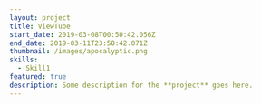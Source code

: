 ```yaml
---
layout: project
title: ViewTube
start_date: 2019-03-08T00:50:42.056Z
end_date: 2019-03-11T23:50:42.071Z
thumbnail: /images/apocalyptic.png
skills:
  - Skill1
featured: true
description: Some description for the **project** goes here.
---
```

